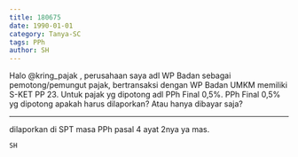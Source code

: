 ```yaml
---
title: 180675
date: 1990-01-01
category: Tanya-SC
tags: PPh
author: SH
---
```


Halo @kring_pajak , perusahaan saya adl WP Badan sebagai pemotong/pemungut pajak, bertransaksi dengan WP Badan UMKM memiliki S-KET PP 23. Untuk pajak yg dipotong adl PPh Final 0,5%. PPh Final 0,5% yg dipotong apakah harus dilaporkan? Atau hanya dibayar saja?

---

dilaporkan di SPT masa PPh pasal 4 ayat 2nya ya mas.

`SH`
